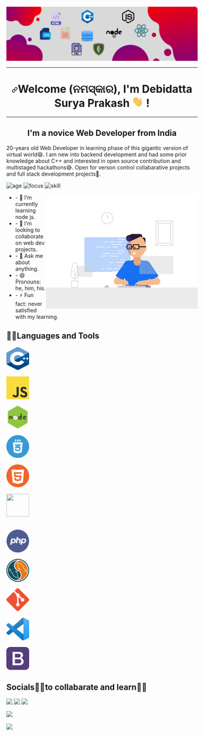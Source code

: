 <p><a target="_blank" rel="noopener noreferrer" href="https://raw.githubusercontent.com/debidattasuryaprakash/debidattasuryaprakash/main/photo/XIV.png"><img src="https://raw.githubusercontent.com/debidattasuryaprakash/debidattasuryaprakash/main/photo/XIV.png" alt="" style="max-width:100%;"></a></p>
<hr>



### <h1 align="center"><a id="user-content--नमस्ते-namaste-im-subhampreet-mohanty---" class="anchor" aria-hidden="true" href="#-नमस्ते-namaste-im-subhampreet-mohanty---"><svg class="octicon octicon-link" viewBox="0 0 16 16" version="1.1" width="16" height="16" aria-hidden="true"><path fill-rule="evenodd" d="M7.775 3.275a.75.75 0 001.06 1.06l1.25-1.25a2 2 0 112.83 2.83l-2.5 2.5a2 2 0 01-2.83 0 .75.75 0 00-1.06 1.06 3.5 3.5 0 004.95 0l2.5-2.5a3.5 3.5 0 00-4.95-4.95l-1.25 1.25zm-4.69 9.64a2 2 0 010-2.83l2.5-2.5a2 2 0 012.83 0 .75.75 0 001.06-1.06 3.5 3.5 0 00-4.95 0l-2.5 2.5a3.5 3.5 0 004.95 4.95l1.25-1.25a.75.75 0 00-1.06-1.06l-1.25 1.25a2 2 0 01-2.83 0z"></path></svg></a>Welcome (ନମସ୍କାର), I'm Debidatta Surya Prakash <a target="_blank" rel="noopener noreferrer" href="https://raw.githubusercontent.com/ABSphreak/ABSphreak/master/gifs/Hi.gif"><img src="https://raw.githubusercontent.com/ABSphreak/ABSphreak/master/gifs/Hi.gif" width="30px" style="max-width:100%;"></a> ! </h1>
<hr>

<h2  align="center">I'm a novice Web Developer from India</h2>

<p>20-years old Web Developer in learning phase of this gigantic version of virtual world&#128516. I am new into backend development and had some prior knowledge about C++ and interested in open source contribution and multistaged hackathons😅. Open for verson control collabarative projects and full stack development projects🤗. 

<p>
<img src="https://img.shields.io/badge/age-20-blue" alt="age" data-canonical-src="https://img.shields.io/badge/age-20-blue" style="max-width:100%;">
<img src="https://img.shields.io/badge/focus-WebDev-brightgreen" alt="focus" data-canonical-src="https://img.shields.io/badge/focus-WebDev-brightgreen" style="max-width:100%;">
<img src="https://img.shields.io/badge/skill-Learning-red" alt="skill" data-canonical-src="https://img.shields.io/badge/skill-Learning-red" style="max-width:100%;">
</p>
<p><a target="_blank" rel="noopener noreferrer" href="https://raw.githubusercontent.com/debidattasuryaprakash/debidattasuryaprakash/main/photo/code.gif"><img align="right" src="https://raw.githubusercontent.com/debidattasuryaprakash/debidattasuryaprakash/main/photo/code.gif" width="400" data-canonical-src="https://media.giphy.com/media/M9gbBd9nbDrOTu1Mqx/giphy.gif" style="max-width:300%;"></a></p>
<p>
 <ul>
   
<li>- 🌱 I’m currently learning node js.</li>
<li>- 👯 I’m looking to collaborate on web dev projects.</li>
<li>- 💬 Ask me about anything.</li>
<li>- 😄 Pronouns: he, him, his.</li>
<li>- ⚡ Fun fact: never satisfied with my learning.</li>
  
   </ul>
</p>
<h2>👨‍💻Languages and Tools</h2>
<div align="left">
<a target="_blank" rel="noopener noreferrer" href="https://raw.githubusercontent.com/debidattasuryaprakash/debidattasuryaprakash/main/logos/c%2B%2B.png"><img src="https://raw.githubusercontent.com/debidattasuryaprakash/debidattasuryaprakash/main/logos/c%2B%2B.png" height="60" width="60" style="max-width:100%;"></a>
 
<a target="_blank" rel="noopener noreferrer" href="https://raw.githubusercontent.com/debidattasuryaprakash/debidattasuryaprakash/main/logos/JS.png"><img src="https://raw.githubusercontent.com/debidattasuryaprakash/debidattasuryaprakash/main/logos/JS.png" height="60" width="60" style="max-width:100%;"></a>
 
<a target="_blank" rel="noopener noreferrer" href="https://raw.githubusercontent.com/debidattasuryaprakash/debidattasuryaprakash/main/logos/node.jpeg"><img src="https://raw.githubusercontent.com/debidattasuryaprakash/debidattasuryaprakash/main/logos/node.jpeg" height="60" width="60" data-canonical-src="https://raw.githubusercontent.com/debidattasuryaprakash/debidattasuryaprakash/main/logos/node.jpeg" style="max-width:100%;"></a>
 
<a target="_blank" rel="noopener noreferrer" href="https://raw.githubusercontent.com/debidattasuryaprakash/debidattasuryaprakash/main/logos/css.png"><img src="https://raw.githubusercontent.com/debidattasuryaprakash/debidattasuryaprakash/main/logos/css.png" height="60" width="60" style="max-width:100%;"></a>
 
<a target="_blank" rel="noopener noreferrer" href="https://raw.githubusercontent.com/debidattasuryaprakash/debidattasuryaprakash/main/logos/html.png"><img src="https://raw.githubusercontent.com/debidattasuryaprakash/debidattasuryaprakash/main/logos/html.png" height="60" width="60" style="max-width:100%;"></a>
 
<a target="_blank" rel="noopener noreferrer" href="https://camo.githubusercontent.com/c10bbec541caa795eee7a0ada0415e2fe7c04b4f89aaa8ebc76e1d1ac2ede1d6/68747470733a2f2f696d672e69636f6e73382e636f6d2f636f6c6f722f3435322f6d6f6e676f64622e706e67"><img src="https://camo.githubusercontent.com/c10bbec541caa795eee7a0ada0415e2fe7c04b4f89aaa8ebc76e1d1ac2ede1d6/68747470733a2f2f696d672e69636f6e73382e636f6d2f636f6c6f722f3435322f6d6f6e676f64622e706e67" height="60" width="60" data-canonical-src="https://img.icons8.com/color/452/mongodb.png" style="max-width:100%;"></a>
 
<br>
<a target="_blank" rel="noopener noreferrer" href="https://raw.githubusercontent.com/debidattasuryaprakash/debidattasuryaprakash/main/logos/php.png"><img src="https://raw.githubusercontent.com/debidattasuryaprakash/debidattasuryaprakash/main/logos/php.png" height="60" width="60" style="max-width:100%;"></a>
 
<a target="_blank" rel="noopener noreferrer" href="https://raw.githubusercontent.com/debidattasuryaprakash/debidattasuryaprakash/main/logos/sql.png"><img src="https://raw.githubusercontent.com/debidattasuryaprakash/debidattasuryaprakash/main/logos/sql.png" height="60" width="60" style="max-width:100%;"></a>
 
<a target="_blank" rel="noopener noreferrer" href="https://raw.githubusercontent.com/debidattasuryaprakash/debidattasuryaprakash/main/logos/git.png"><img src="https://raw.githubusercontent.com/debidattasuryaprakash/debidattasuryaprakash/main/logos/git.png" height="60" width="60" style="max-width:100%;"></a>
 
<a target="_blank" rel="noopener noreferrer" href="https://raw.githubusercontent.com/debidattasuryaprakash/debidattasuryaprakash/main/logos/vs.png"><img src="https://raw.githubusercontent.com/debidattasuryaprakash/debidattasuryaprakash/main/logos/vs.png" height="60" width="60" style="max-width:100%;"></a>
 
<a target="_blank" rel="noopener noreferrer" href="https://raw.githubusercontent.com/debidattasuryaprakash/debidattasuryaprakash/main/logos/bootstrap.png"><img src="https://raw.githubusercontent.com/debidattasuryaprakash/debidattasuryaprakash/main/logos/bootstrap.png" height="60" width="60" style="max-width:100%;"></a>
</div>

<div align="left">
<h2>Socials🙋‍♂️to collabarate and learn👨‍🎓</h2>
<p><a href="https://www.linkedin.com/in/debidatta-suryaprakash-65016916b/" rel="nofollow"><img src="https://camo.githubusercontent.com/a493f6833f99fb3c85788d6d9305e6b7a42b838e5ee5d138fd9a8214a7e77472/68747470733a2f2f696d672e736869656c64732e696f2f62616467652f6c696e6b6564696e2d2532333030373742352e7376673f267374796c653d666f722d7468652d6261646765266c6f676f3d6c696e6b6564696e266c6f676f436f6c6f723d7768697465" data-canonical-src="https://img.shields.io/badge/linkedin-%230077B5.svg?&amp;style=for-the-badge&amp;logo=linkedin&amp;logoColor=white" style="max-width:100%;"></a>
<a href="https://www.instagram.com/debidattasuryaprakash/" rel="nofollow"><img src="https://camo.githubusercontent.com/5c3f3164b340475c38f1ec3d8c6d0c6e8656fbccac25d06cfb86477079b88638/68747470733a2f2f696d672e736869656c64732e696f2f62616467652f696e7374616772616d2d2532334534343035462e7376673f267374796c653d666f722d7468652d6261646765266c6f676f3d696e7374616772616d266c6f676f436f6c6f723d7768697465" data-canonical-src="https://img.shields.io/badge/instagram-%23E4405F.svg?&amp;style=for-the-badge&amp;logo=instagram&amp;logoColor=white" style="max-width:100%;"></a>
<a href="https://www.facebook.com/debidatta.suryaprakash/" rel="nofollow"><img src="https://camo.githubusercontent.com/c4c06a397ab9bdae3a07af592524a7fc3b8ddc91c161332951b12ce5f5079959/68747470733a2f2f696d672e736869656c64732e696f2f62616467652f66616365626f6f6b2d2532333138373746322e7376673f267374796c653d666f722d7468652d6261646765266c6f676f3d66616365626f6f6b266c6f676f436f6c6f723d7768697465" data-canonical-src="https://img.shields.io/badge/facebook-%231877F2.svg?&amp;style=for-the-badge&amp;logo=facebook&amp;logoColor=white" style="max-width:100%;"></a>
</p>

<p><a href="https://dev.to/subhampreet" rel="nofollow"><img height="50" src="https://camo.githubusercontent.com/1f3c6413af566c3bdc34d592cb5f299bf014242798daf4854b3c531ad522b904/68747470733a2f2f6432666c746978307632653073622e636c6f756466726f6e742e6e65742f6465762d62616467652e737667" data-canonical-src="https://d2fltix0v2e0sb.cloudfront.net/dev-badge.svg" style="max-width:100%;"></a></p>
</div>
<img src="https://github-readme-streak-stats.herokuapp.com/?user=debidattasuryaprakash&theme=flag-india)](https://git.io/streak-stats" width="45%" data-canonical-src="https://github-readme-streak-stats.herokuapp.com/?user=debidattasuryaprakash&theme=dark" style="max-width:100%;">
